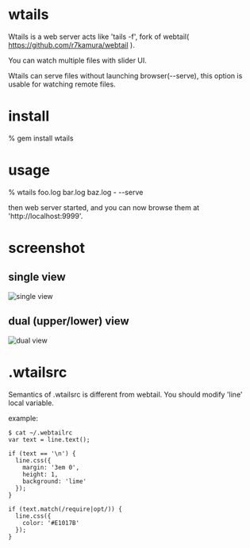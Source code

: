 wtails
======

Wtails is a web server acts like 'tails -f', fork of webtail( https://github.com/r7kamura/webtail ).

You can watch multiple files with slider UI.

Wtails can serve files without launching browser(--serve), this option is usable for watching remote files.

install
=======

  % gem install wtails

usage
=====

  % wtails foo.log bar.log baz.log - --serve

  then web server started, and you can now browse them at 'http://localhost:9999'.

screenshot
==========

single view
-----------
  ![single view](https://raw.github.com/jonigata/wtails/master/doc/img/single_view.png)

dual (upper/lower) view
-----------------------
  ![dual view](https://raw.github.com/jonigata/wtails/master/doc/img/dual_view.png)

.wtailsrc
=========

  Semantics of .wtailsrc is different from webtail. You should modify 'line' local variable.

  example:

```
$ cat ~/.webtailrc
var text = line.text();

if (text == '\n') {
  line.css({
    margin: '3em 0',
    height: 1,
    background: 'lime'
  });
}

if (text.match(/require|opt/)) {
  line.css({
    color: '#E1017B'
  });
}
```
